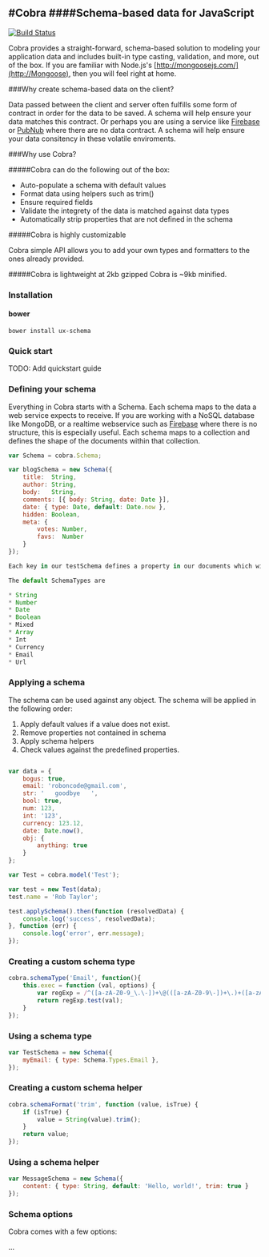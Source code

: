 #Cobra
####Schema-based data for JavaScript
---
[![Build Status](https://travis-ci.org/obogo/cobra.svg?branch=master)](https://travis-ci.org/obogo/cobra)

Cobra provides a straight-forward, schema-based solution to modeling your application data and includes built-in type casting, validation, and more, out of the box. If you are familiar with Node.js's [http://mongoosejs.com/](http://Mongoose), then you will feel right at home.

###Why create schema-based data on the client?

Data passed between the client and server often fulfills some form of contract in order for the data to be saved. A schema will help ensure your data matches this contract. Or perhaps you are using a service like [Firebase](https://www.firebase.com/) or [PubNub](http://www.pubnub.com/) where there are no data contract. A schema will help ensure your data consitency in these volatile enviroments.

###Why use Cobra?

#####Cobra can do the following out of the box:

*  Auto-populate a schema with default values
*  Format data using helpers such as trim()
*  Ensure required fields
*  Validate the integrety of the data is matched against data types
*  Automatically strip properties that are not defined in the schema

#####Cobra is highly customizable

Cobra simple API allows you to add your own types and formatters to the ones already provided.

#####Cobra is lightweight at 2kb gzipped
Cobra is ~9kb minified.

### Installation

#### bower
```bower install ux-schema```

### Quick start

TODO: Add quickstart guide


### Defining your schema

Everything in Cobra starts with a Schema. Each schema maps to the data a web service expects to receive. If you are working with a NoSQL database like MongoDB, or a realtime webservice such as [Firebase](https://www.firebase.com/) where there is no structure, this is especially useful. Each schema maps to a collection and defines the shape of the documents within that collection.

```javascript
var Schema = cobra.Schema;

var blogSchema = new Schema({
	title:  String,
  	author: String,
  	body:   String,
  	comments: [{ body: String, date: Date }],
  	date: { type: Date, default: Date.now },
  	hidden: Boolean,
  	meta: {
    	votes: Number,
    	favs:  Number
  	}
});

Each key in our testSchema defines a property in our documents which will be cast to its associated SchemaType. For example, we've defined a title which will be cast to the String SchemaType and date which will be cast to a Date SchemaType. Keys may also be assigned nested objects containing further key/type definitions (e.g. the `meta` property above).

The default SchemaTypes are

* String
* Number
* Date
* Boolean
* Mixed
* Array
* Int
* Currency
* Email
* Url

```

### Applying a schema

The schema can be used against any object. The schema will be applied in the following order:

1. Apply default values if a value does not exist. 
2. Remove properties not contained in schema
3. Apply schema helpers
4. Check values against the predefined properties.


```javascript

var data = {
    bogus: true,
    email: 'roboncode@gmail.com',
    str: '   goodbye   ',
    bool: true,
    num: 123,
    int: '123',
    currency: 123.12,
    date: Date.now(),
    obj: {
        anything: true
    }
};

var Test = cobra.model('Test');

var test = new Test(data);
test.name = 'Rob Taylor';

test.applySchema().then(function (resolvedData) {
    console.log('success', resolvedData);
}, function (err) {
    console.log('error', err.message);
});
```

### Creating a custom schema type

```javascript
cobra.schemaType('Email', function(){
	this.exec = function (val, options) {
    	var regExp = /^([a-zA-Z0-9_\.\-])+\@(([a-zA-Z0-9\-])+\.)+([a-zA-Z0-9]{2,4})+$/;
    	return regExp.test(val);
	}
});
```

### Using a schema type

```javascript
var TestSchema = new Schema({
	myEmail: { type: Schema.Types.Email },
});
```

### Creating a custom schema helper

```javascript
cobra.schemaFormat('trim', function (value, isTrue) {
    if (isTrue) {
        value = String(value).trim();
    }
    return value;
});
```

### Using a schema helper

```javascript
var MessageSchema = new Schema({
	content: { type: String, default: 'Hello, world!', trim: true }
});
```

### Schema options

Cobra comes with a few options:

...